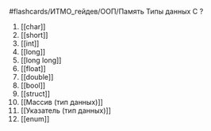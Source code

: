 #flashcards/ИТМО_гейдев/ООП/Память
Типы данных C
?
1. [[char]]
2. [[short]]
3. [[int]]
4. [[long]]
5. [[long long]]
6. [[float]]
7. [[double]]
8. [[bool]]
9. [[struct]]
10. [[Массив (тип данных)]]
11. [[Указатель (тип данных)]]
12. [[enum]]
